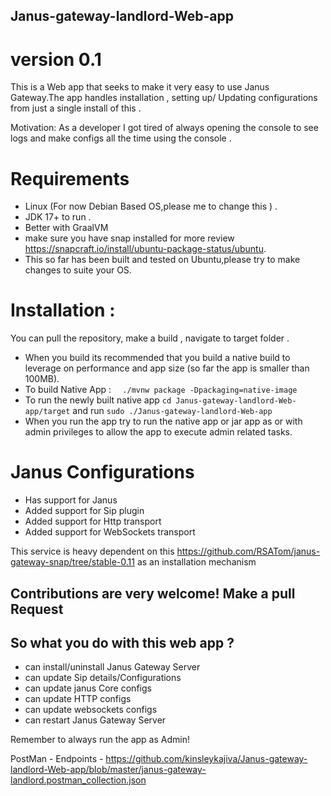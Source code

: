 ## Janus-gateway-landlord-Web-app
# version 0.1

This is a Web app that seeks to make it very easy to use Janus Gateway.The app handles installation , setting up/ Updating configurations from just a single install of this .

Motivation: As a developer I got tired of always opening the console to see logs and make configs all the time using the console .


# Requirements
- Linux (For now Debian Based OS,please me to change this ) . 
- JDK 17+ to run . 
- Better with GraalVM
- make sure you have snap installed for more review https://snapcraft.io/install/ubuntu-package-status/ubuntu.
- This so far has been built and tested on Ubuntu,please try to make changes to suite your OS.


# Installation :
You can pull the repository, make a build , navigate to target folder .
- When you build its recommended  that you build a native build to leverage on performance and app size (so far the app is smaller than 100MB).
- To build Native App : ```  ./mvnw package -Dpackaging=native-image```
- To run the newly built native app ``cd Janus-gateway-landlord-Web-app/target`` and run ``` sudo ./Janus-gateway-landlord-Web-app  ``` 
- When you run the app try to run the native app or jar app as or with admin privileges to allow the app to execute admin related tasks.



# Janus Configurations
- Has support for Janus
- Added support for Sip plugin
- Added support for Http transport
- Added support for WebSockets transport





This service is heavy dependent on this https://github.com/RSATom/janus-gateway-snap/tree/stable-0.11 as an installation mechanism 



## Contributions are very welcome! Make a pull Request


## So what you do with this web app ?
- can install/uninstall Janus Gateway Server
- can update Sip details/Configurations
- can update janus Core configs
- can update HTTP configs
- can update websockets configs
- can restart Janus Gateway Server


Remember to always run the app as Admin!

PostMan - Endpoints - https://github.com/kinsleykajiva/Janus-gateway-landlord-Web-app/blob/master/janus-gateway-landlord.postman_collection.json

